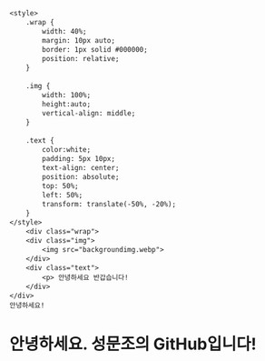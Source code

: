 
    <style>
        .wrap {
            width: 40%;
            margin: 10px auto;
            border: 1px solid #000000;
            position: relative;
        }

        .img {
            width: 100%;
            height:auto;
            vertical-align: middle;
        }

        .text {
            color:white;
            padding: 5px 10px;
            text-align: center;
            position: absolute;
            top: 50%;
            left: 50%;
            transform: translate(-50%, -20%);
        }
    </style>
        <div class="wrap">
        <div class="img">
            <img src="backgroundimg.webp">
        </div>
        <div class="text">
            <p> 안녕하세요 반갑습니다!
        </div>
    </div>
    안녕하세요!
<!---
sungmunjo/sungmunjo is a ✨ special ✨ repository because its `README.md` (this file) appears on your GitHub profile.
You can click the Preview link to take a look at your changes.
--->

# 안녕하세요. 성문조의 GitHub입니다!

